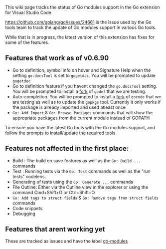This wiki page tracks the status of Go modules support in the Go extension for Visual Studio Code

https://github.com/golang/go/issues/24661 is the issue used by the Go tools team to track the update of Go modules support in various Go tools.

While that is in progress, the latest version of this extension has fixes for some of the features.

## Features that work as of v0.6.90 

- Go to definition, symbol info on hover and Signature Help when the setting `go.docsTool` is set to `gogetdoc`. You will be prompted to update `gogetdoc`
- Go to definition feature if you havent changed the `go.docsTool` setting. You will be prompted to install a [fork](https://github.com/ianthehat/godef) of `godef` that we are testing.
- Auto-completion. You will be prompted to install a [fork](https://github.com/stamblerre/gocode) of `gocode` that we are testing as well as to update the `gopkgs` tool. Currently it only works if the package is already imported and used atleast once
- `Go: Add Import` & `Go: Browse Packages` commands that will show the appropriate packages from the current module instead of GOPATH


To ensure you have the latest Go tools with the Go modules support, and follow the prompts to install/update the required tools.

## Features not affected in the first place:
- Build : The build on save features as well as the `Go: Build ...` commands
- Test : Running tests via the `Go: Test` commands as well as the "run tests" codelens. 
- Generating of tests using the `Go: Generate ...` commands
- File Outline: Either via the Outline view in the explorer or using the command Cmd+Shift+O or Ctrl+Shift+O
- `Go: Add tags to struct fields` & `Go: Remove tags from struct fields` commands
- Code snippets
- Debugging

## Features that arent working yet

These are tracked as issues and have the label [go-modules](https://github.com/Microsoft/vscode-go/issues?q=is%3Aopen+is%3Aissue+label%3Ago-modules)




